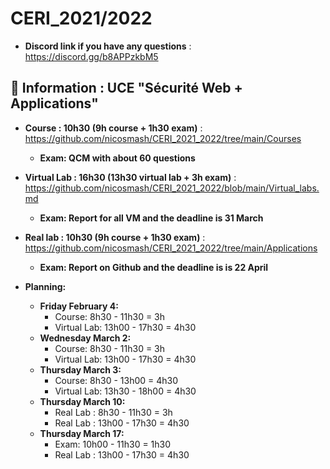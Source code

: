 # CERI_2021/2022

* **Discord link if you have any questions** : https://discord.gg/b8APPzkbM5

## 📢 Information : UCE "Sécurité Web + Applications"

* **Course : 10h30 (9h course + 1h30 exam)** : https://github.com/nicosmash/CERI_2021_2022/tree/main/Courses
    * **Exam: QCM with about 60 questions**

* **Virtual Lab : 16h30 (13h30 virtual lab + 3h exam)** : https://github.com/nicosmash/CERI_2021_2022/blob/main/Virtual_labs.md
    * **Exam: Report for all VM and the deadline is 31 March**

* **Real lab : 10h30 (9h course + 1h30 exam)** : https://github.com/nicosmash/CERI_2021_2022/tree/main/Applications
    * **Exam: Report on Github and the deadline is is 22 April**

* **Planning:**
    * **Friday February 4:**
        - Course: 8h30 - 11h30 = 3h
        - Virtual Lab: 13h00 - 17h30 = 4h30
    * **Wednesday March 2:**
        - Course: 8h30 - 11h30 = 3h
        - Virtual Lab: 13h00 - 17h30 = 4h30
    * **Thursday March 3:**
        - Course: 8h30 - 13h00 = 4h30
        - Virtual Lab: 13h30 - 18h00 = 4h30
    * **Thursday March 10:**
        - Real Lab : 8h30 - 11h30 = 3h
        - Real Lab : 13h00 - 17h30 = 4h30
    * **Thursday March 17:**
        - Exam: 10h00 - 11h30 = 1h30
        - Real Lab : 13h00 - 17h30 = 4h30
